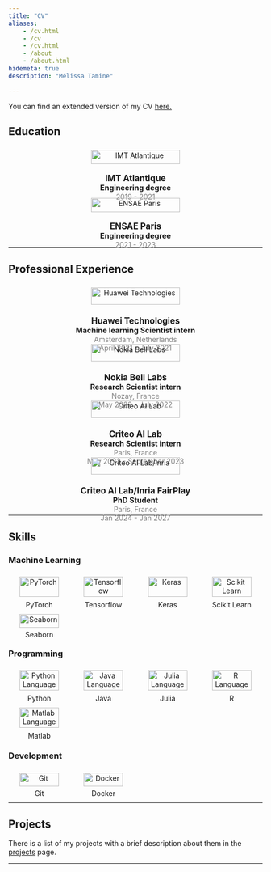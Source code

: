 ```yaml
---
title: "CV"
aliases:
    - /cv.html
    - /cv
    - /cv.html
    - /about
    - /about.html
hidemeta: true
description: "Mélissa Tamine"

---
```


You can find an extended version of my CV [here.](/CV_TAMINE_Mélissa.pdf)

## Education

<div>

<style>
    #education-grid {
        display: grid;
        grid-template-columns: repeat(auto-fill, minmax(300px, 1fr));
        grid-gap: 5px;
    }

    #education-grid > div {
        padding: .5em;
        text-align: center;
        align-items: center;
        justify-content: center;
    }

    #education-grid > div > img {
        display: block;
        margin-left: auto;
        margin-right: auto;
        width: 60%;
    }

    #education-grid > div > .institution {
        font-size: 1.2em;
        font-weight: bold;
    }

    #education-grid > div > .degree {
        font-size: 1.05em;
        font-weight: bold;
    }

    #education-grid > div > .date {
        color: gray;
    }

    #education-grid > div > .gpa {
        color: gray;
    }
</style>

<div id="education-grid">
    <div>
        <img class="logo" src="/education/logo_IMT_Atlantique.png" alt="IMT Atlantique">
        <div class="institution">IMT Atlantique</div>
        <div class="degree">Engineering degree</div>
        <div class="date">2019 - 2021</div>
    </div>
    <div>
        <img class="logo" src="/education/logo_ENSAE.png" alt="ENSAE Paris">
        <div class="institution">ENSAE Paris</div>
        <div class="degree">Engineering degree</div>
        <div class="date">2021 - 2023</div>
    </div>
</div>

</div>


---

## Professional Experience

<div>

<style>
    #prof-grid {
        display: grid;
        grid-template-columns: repeat(auto-fill, minmax(300px, 1fr));
        grid-gap: 5px;
    }

    #prof-grid > div {
        padding: .5em;
        text-align: center;
        align-items: center;
        justify-content: center;
    }

    #prof-grid > div > img {
        display: block;
        margin-left: auto;
        margin-right: auto;
        width: 60%;
    }

    #prof-grid > div > .institution {
        font-size: 1.2em;
        font-weight: bold;
    }

    #prof-grid > div > .degree {
        font-size: 1.05em;
        font-weight: bold;
    }

    #prof-grid > div > .date {
        color: gray;
    }

    #prof-grid > div > .city {
        color: gray;
    }
</style>

<div id="prof-grid">
    <div>
        <img class="logo" src="/experience/huawei_logo.png" alt="Huawei Technologies">
        <div class="institution">Huawei Technologies</div>
        <div class="degree">Machine learning Scientist intern</div>
        <div class="city">Amsterdam, Netherlands</div>
        <div class="date">April 2021 - July 2021</div>
    </div>
    <div>
        <img class="logo" src="/experience/nokia_logo.png" alt="Nokia Bell Labs">
        <div class="institution">Nokia Bell Labs</div>
        <div class="degree">Research Scientist intern</div>
        <div class="city">Nozay, France</div>
        <div class="date">May 2022 - July 2022</div>
    </div>
    <div>
        <img class="logo" src="/experience/criteo_logo.png" alt="Criteo AI Lab">
        <div class="institution">Criteo AI Lab</div>
        <div class="degree">Research Scientist intern</div>
        <div class="city">Paris, France</div>
        <div class="date">May 2023 - September 2023</div>
    </div>
    <div>
        <img class="logo" src="/experience/criteo_inria_logo.png" alt="Criteo AI Lab/Inria">
        <div class="institution">Criteo AI Lab/Inria FairPlay</div>
        <div class="degree">PhD Student</div>
        <div class="city">Paris, France</div>
        <div class="date">Jan 2024 - Jan 2027</div>
    </div>
</div>

</div>

---

## Skills

### Machine Learning

<div>

<style>
    #skills-grid {
        display: grid;
        grid-template-columns: repeat(auto-fill, minmax(100px, 1fr));
        grid-gap: 5px;
    }

    #skills-grid > div {
        padding: .5em;
        text-align: center;
        align-items: center;
        justify-content: center;
    }

    #skills-grid > div > img {
        display: block;
        margin-left: auto;
        margin-right: auto;
        width: 85%;
    }
</style>

<div id="skills-grid">
    <div>
        <img class="logo" src="/skills/pytorch.png" alt="PyTorch">
        <div class="title">PyTorch</div>
    </div>
    <div>
        <img class="logo" src="/skills/tensorflow.png" alt="Tensorflow">
        <div class="title">Tensorflow</div>
    </div>
    <div>
        <img class="logo" src="/skills/keras.png" alt="Keras">
        <div class="title">Keras</div>
    </div>
    <div>
        <img class="logo" src="/skills/scikitlearn.png" alt="Scikit Learn">
        <div class="title">Scikit Learn</div>
    </div>
    <div>
        <img class="logo" src="/skills/seaborn.png" alt="Seaborn">
        <div class="title">Seaborn</div>
    </div>
</div>

</div>

### Programming

<div>

<style>
    #skills-grid {
        display: grid;
        grid-template-columns: repeat(auto-fill, minmax(100px, 1fr));
        grid-gap: 5px;
    }

    #skills-grid > div {
        padding: .5em;
        text-align: center;
        align-items: center;
        justify-content: center;
    }

    #skills-grid > div > img {
        display: block;
        margin-left: auto;
        margin-right: auto;
        width: 85%;
    }
</style>

<div id="skills-grid">
    <div>
        <img class="logo" src="/skills/python.png" alt="Python Language">
        <div class="title">Python</div>
    </div>
    <div>
        <img class="logo" src="/skills/java.png" alt="Java Language">
        <div class="title">Java</div>
    </div>
    <div>
        <img class="logo" src="/skills/julia.png" alt="Julia Language">
        <div class="title">Julia</div>
    </div>
    <div>
        <img class="logo" src="/skills/R.png" alt="R Language">
        <div class="title">R</div>
    </div>
    <div>
        <img class="logo" src="/skills/matlab.png" alt="Matlab Language">
        <div class="title">Matlab</div>
    </div>
</div>

</div>

### Development

<div>

<style>
    #skills-grid {
        display: grid;
        grid-template-columns: repeat(auto-fill, minmax(100px, 1fr));
        grid-gap: 5px;
    }

    #skills-grid > div {
        padding: .5em;
        text-align: center;
        align-items: center;
        justify-content: center;
    }

    #skills-grid > div > img {
        display: block;
        margin-left: auto;
        margin-right: auto;
        width: 85%;
    }
</style>

<div id="skills-grid">
    <div>
        <img class="logo" src="/skills/git.png" alt="Git">
        <div class="title">Git</div>
    </div>  
    <div>
        <img class="logo" src="/skills/docker.png" alt="Docker">
        <div class="title">Docker</div>
    </div>
</div>

---

## Projects

There is a list of my projects with a brief description about them in the [projects](/projects) page.

---